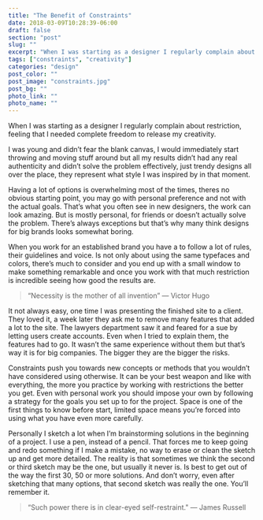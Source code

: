 ```yaml
---
title: "The Benefit of Constraints"
date: 2018-03-09T10:28:39-06:00
draft: false
section: "post"
slug: ""
excerpt: "When I was starting as a designer I regularly complain about restriction, feeling that I needed complete freedom to release my creativity. I was young and didn’t fear the blank canvas, I would immediately start throwing and moving stuff around but all my results didn’t had any real…"
tags: ["constraints", "creativity"]
categories: "design"
post_color: ""
post_image: "constraints.jpg"
post_bg: ""
photo_link: ""
photo_name: ""
---
```

When I was starting as a designer I regularly complain about restriction, feeling that I needed complete freedom to release my creativity.

I was young and didn’t fear the blank canvas, I would immediately start throwing and moving stuff around but all my results didn’t had any real authenticity and didn’t solve the problem effectively, just trendy designs all over the place, they represent what style I was inspired by in that moment.

Having a lot of options is overwhelming most of the times, theres no obvious starting point,  you may go with personal preference and not with the actual goals. That’s what you often see in new designers, the work can look amazing. But is mostly personal, for friends or doesn’t actually solve the problem. There’s always exceptions but that’s why many think designs for big brands looks somewhat boring.

When you work for an established brand you have a to follow a lot of rules, their guidelines and voice. Is not only about using the same typefaces and colors, there’s much to consider and you end up with a small window to make something remarkable and once you work with that much restriction is incredible seeing how good the results are.

> “Necessity is the mother of all invention”
> — Victor Hugo

It not always easy, one time I was presenting the finished site to a client. They loved it, a week later they ask me to remove many features that added a lot to the site. The lawyers department saw it and feared for a sue by letting users create accounts. Even when I tried to explain them, the features had to go. It wasn’t the same experience without them but that’s way it is for big companies. The bigger they are the bigger the risks.

Constraints push you towards new concepts or methods that you wouldn’t have considered using otherwise. It can be your best weapon and like with everything, the more you practice by working with restrictions the better you get. Even with personal work you should impose your own by following a strategy for the goals you set up to for the project. Space is one of the first things to know before start, limited space means you’re forced into using what you have even more carefully.

Personally I sketch a lot when I’m brainstorming solutions in the beginning of a project. I use a pen, instead of a pencil. That forces me to keep going and redo something if I make a mistake, no way to erase or clean the sketch up and get more detailed. The reality is that sometimes we think the second or third sketch may be the one, but usually it never is. Is best to get out of the way the first 30, 50 or more solutions. And don’t worry, even after sketching that many options, that second sketch was really the one. You’ll remember it.

> “Such power there is in clear-eyed self-restraint."
> — James Russell
